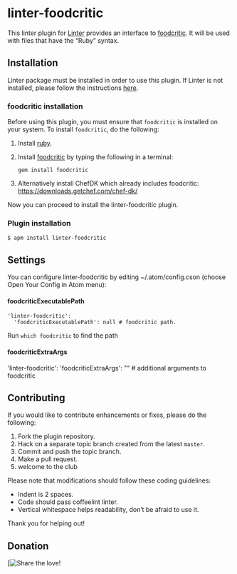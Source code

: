 linter-foodcritic
=========================

This linter plugin for [Linter](https://github.com/AtomLinter/Linter) provides an interface to [foodcritic](https://github.com/AtomLinter/linter-foodcritic). It will be used with files that have the “Ruby” syntax.

## Installation
Linter package must be installed in order to use this plugin. If Linter is not installed, please follow the instructions [here](https://github.com/AtomLinter/Linter).

### foodcritic installation
Before using this plugin, you must ensure that `foodcritic` is installed on your system. To install `foodcritic`, do the following:

1. Install [ruby](https://www.ruby-lang.org/).

2. Install [foodcritic](http://acrmp.github.io/foodcritic/) by typing the following in a terminal:
   ```
   gem install foodcritic
   ```
1. Alternatively install ChefDK which already includes foodcritic:
https://downloads.getchef.com/chef-dk/

Now you can proceed to install the linter-foodcritic plugin.

### Plugin installation
```
$ apm install linter-foodcritic
```

## Settings
You can configure linter-foodcritic by editing ~/.atom/config.cson (choose Open Your Config in Atom menu):

#### foodcriticExecutablePath
```
'linter-foodcritic':
  'foodcriticExecutablePath': null # foodcritic path.
```
Run `which foodcritic` to find the path

#### foodcriticExtraArgs
'linter-foodcritic':
  'foodcriticExtraArgs': "" # additional arguments to foodcritic


## Contributing
If you would like to contribute enhancements or fixes, please do the following:

1. Fork the plugin repository.
1. Hack on a separate topic branch created from the latest `master`.
1. Commit and push the topic branch.
1. Make a pull request.
1. welcome to the club

Please note that modifications should follow these coding guidelines:

- Indent is 2 spaces.
- Code should pass coffeelint linter.
- Vertical whitespace helps readability, don’t be afraid to use it.

Thank you for helping out!

## Donation
[![Share the love!]()
